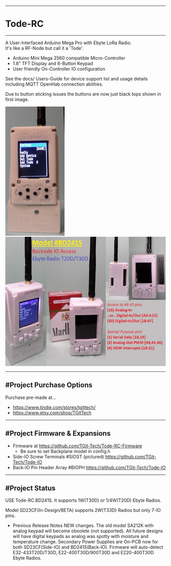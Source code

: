 -----------------------------------------------------------------------------------
# Tode-RC
-----------------------------------------------------------------------------------
A User-Interfaced Arduino Mega Pro with Ebyte LoRa Radio.\
It's like a RF-Node but call it a 'Tode'.

- Arduino Mini Mega 2560 compatible Micro-Controller
- 1.8" TFT Display and 6-Button Keypad
- User friendly On-Controller IO configuration

See the docs/ Users-Guide for device support list and usage details including MQTT OpenHab connection abilities.

Due to button sticking issues the buttons are now just black tops shown in first image.

<img src="./pics/Tode-RC.BD241S.jpg" height="406" width="186">
<img src="./pics/TodeModelBD241S.jpg" height="406" width="527">

-----------------------------------------------------------------------------------
#Project Purchase Options
-----------------------------------------------------------------------------------
Purchase pre-made at...
- https://www.tindie.com/stores/tgittech/
- https://www.etsy.com/shop/TGitTech

-----------------------------------------------------------------------------------
#Project Firmware & Expansions
-----------------------------------------------------------------------------------
- Firmware at https://github.com/TGit-Tech/Tode-RC-Firmware
	- Be sure to set Backplane model in config.h
- Side-IO Screw Terminals #SIOST (pictured) https://github.com/TGit-Tech/Tode-IO
- Back-IO Pin Header Array #BIOPH https://github.com/TGit-Tech/Tode-IO

-----------------------------------------------------------------------------------
#Project Status
-----------------------------------------------------------------------------------
USE Tode-RC.BD241S.  It supports 1W(T30D) or 1/4W(T20D) Ebyte Radios.

Model SD23CF(In-Design/BETA) supports 2W(T33D) Radios but only 7-IO pins.
	
- Previous Release Notes
NEW changes.  The old model SA212K with analog keypad will become obsolete (not supported).
All future designs will have digital keypads as analog was spotty with moisture and 
temperature change.  Secondary Power Supplies are On-PCB now for both SD23CF(Side-IO) 
and BD241S(Back-IO).  Firmware will auto-detect E32-433T20D/T30D, E22-400T30D/900T30D 
and E220-400T30D Ebyte Radios.
